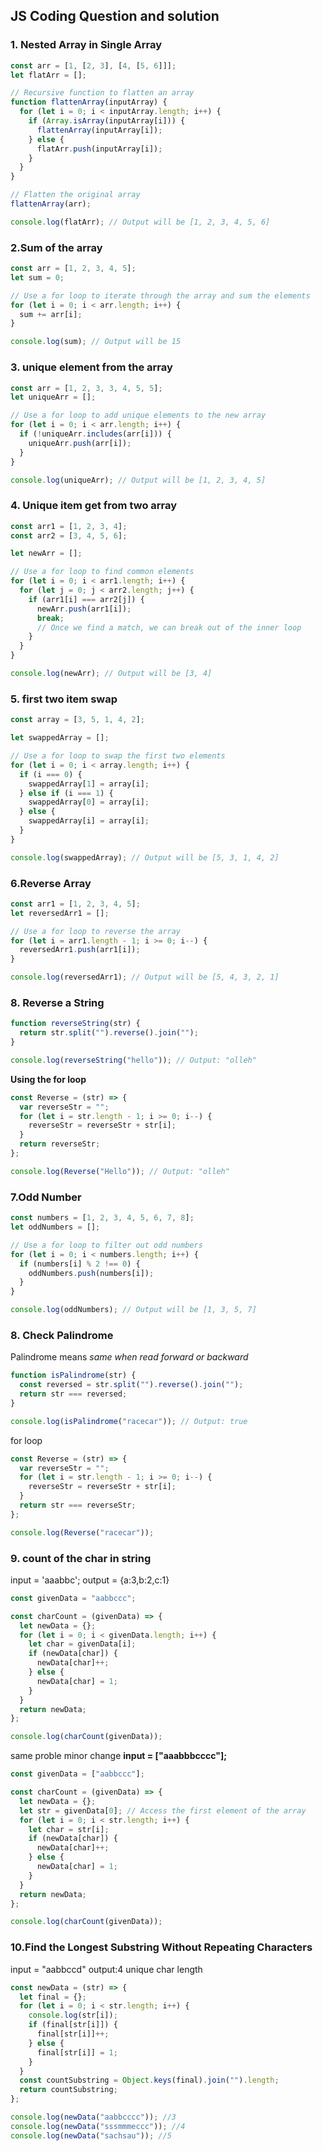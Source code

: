 ## JS Coding Question and solution

### 1. Nested Array in Single Array

```js
const arr = [1, [2, 3], [4, [5, 6]]];
let flatArr = [];

// Recursive function to flatten an array
function flattenArray(inputArray) {
  for (let i = 0; i < inputArray.length; i++) {
    if (Array.isArray(inputArray[i])) {
      flattenArray(inputArray[i]);
    } else {
      flatArr.push(inputArray[i]);
    }
  }
}

// Flatten the original array
flattenArray(arr);

console.log(flatArr); // Output will be [1, 2, 3, 4, 5, 6]
```

### 2.Sum of the array

```js
const arr = [1, 2, 3, 4, 5];
let sum = 0;

// Use a for loop to iterate through the array and sum the elements
for (let i = 0; i < arr.length; i++) {
  sum += arr[i];
}

console.log(sum); // Output will be 15
```

### 3. unique element from the array

```js
const arr = [1, 2, 3, 3, 4, 5, 5];
let uniqueArr = [];

// Use a for loop to add unique elements to the new array
for (let i = 0; i < arr.length; i++) {
  if (!uniqueArr.includes(arr[i])) {
    uniqueArr.push(arr[i]);
  }
}

console.log(uniqueArr); // Output will be [1, 2, 3, 4, 5]
```

### 4. Unique item get from two array

```js
const arr1 = [1, 2, 3, 4];
const arr2 = [3, 4, 5, 6];

let newArr = [];

// Use a for loop to find common elements
for (let i = 0; i < arr1.length; i++) {
  for (let j = 0; j < arr2.length; j++) {
    if (arr1[i] === arr2[j]) {
      newArr.push(arr1[i]);
      break;
      // Once we find a match, we can break out of the inner loop
    }
  }
}

console.log(newArr); // Output will be [3, 4]
```

### 5. first two item swap

```js
const array = [3, 5, 1, 4, 2];

let swappedArray = [];

// Use a for loop to swap the first two elements
for (let i = 0; i < array.length; i++) {
  if (i === 0) {
    swappedArray[1] = array[i];
  } else if (i === 1) {
    swappedArray[0] = array[i];
  } else {
    swappedArray[i] = array[i];
  }
}

console.log(swappedArray); // Output will be [5, 3, 1, 4, 2]
```

### 6.Reverse Array

```js
const arr1 = [1, 2, 3, 4, 5];
let reversedArr1 = [];

// Use a for loop to reverse the array
for (let i = arr1.length - 1; i >= 0; i--) {
  reversedArr1.push(arr1[i]);
}

console.log(reversedArr1); // Output will be [5, 4, 3, 2, 1]
```

### 8. Reverse a String

```js
function reverseString(str) {
  return str.split("").reverse().join("");
}

console.log(reverseString("hello")); // Output: "olleh"
```

**Using the for loop**

```js
const Reverse = (str) => {
  var reverseStr = "";
  for (let i = str.length - 1; i >= 0; i--) {
    reverseStr = reverseStr + str[i];
  }
  return reverseStr;
};

console.log(Reverse("Hello")); // Output: "olleh"
```

### 7.Odd Number

```js
const numbers = [1, 2, 3, 4, 5, 6, 7, 8];
let oddNumbers = [];

// Use a for loop to filter out odd numbers
for (let i = 0; i < numbers.length; i++) {
  if (numbers[i] % 2 !== 0) {
    oddNumbers.push(numbers[i]);
  }
}

console.log(oddNumbers); // Output will be [1, 3, 5, 7]
```

### 8. Check Palindrome

Palindrome means _same when read forward or backward_

```js
function isPalindrome(str) {
  const reversed = str.split("").reverse().join("");
  return str === reversed;
}

console.log(isPalindrome("racecar")); // Output: true
```

for loop

```js
const Reverse = (str) => {
  var reverseStr = "";
  for (let i = str.length - 1; i >= 0; i--) {
    reverseStr = reverseStr + str[i];
  }
  return str === reverseStr;
};

console.log(Reverse("racecar"));
```

### 9. count of the char in string

input = 'aaabbc';
output = {a:3,b:2,c:1}

```js
const givenData = "aabbccc";

const charCount = (givenData) => {
  let newData = {};
  for (let i = 0; i < givenData.length; i++) {
    let char = givenData[i];
    if (newData[char]) {
      newData[char]++;
    } else {
      newData[char] = 1;
    }
  }
  return newData;
};

console.log(charCount(givenData));
```

same proble minor change **input = ["aaabbbcccc"];**

```js
const givenData = ["aabbccc"];

const charCount = (givenData) => {
  let newData = {};
  let str = givenData[0]; // Access the first element of the array
  for (let i = 0; i < str.length; i++) {
    let char = str[i];
    if (newData[char]) {
      newData[char]++;
    } else {
      newData[char] = 1;
    }
  }
  return newData;
};

console.log(charCount(givenData));
```

### 10.Find the Longest Substring Without Repeating Characters

input = "aabbccd" output:4 unique char length

```js
const newData = (str) => {
  let final = {};
  for (let i = 0; i < str.length; i++) {
    console.log(str[i]);
    if (final[str[i]]) {
      final[str[i]]++;
    } else {
      final[str[i]] = 1;
    }
  }
  const countSubstring = Object.keys(final).join("").length;
  return countSubstring;
};

console.log(newData("aabbcccc")); //3
console.log(newData("sssmmmeccc")); //4
console.log(newData("sachsau")); //5
```
